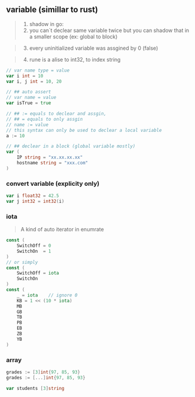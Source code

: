 ## variable (simillar to rust)
> 1. shadow in go:
> 2. you can`t declear same variable twice but you can shadow that in a smaller scope (ex: global to block)

> 3. every uninitialized variable was assgined by 0 (false)

> 4. rune is a alise to int32, to index string

```go
// var name type = value
var i int = 10
var i, j int = 10, 20

// ## auto assert
// var name = value
var isTrue = true

// ## := equals to declear and assgin,
// ## = equals to only assgin
// name := value
// this syntax can only be used to declear a local variable
a := 10

// ## declear in a block (global variable mostly)
var (
    IP string = "xx.xx.xx.xx"
    hostname string = "xxx.com"
)
```
### convert variable (explicity only)
```go
var i float32 = 42.5
var j int32 = int32(i)
```

### iota
> A kind of auto iterator in enumrate
```go
const (
    SwitchOff = 0
    SwitchOn  = 1
)
// or simply
const (
    SwitchOff = iota
    SwitchOn
)
const (
    _ = iota    // ignore 0
    KB = 1 << (10 * iota)
    MB
    GB
    TB
    PB
    EB
    ZB
    YB
)
```
### array
```go
grades := [3]int{97, 85, 93}
grades := [...]int{97, 85, 93}

var students [3]string
```

